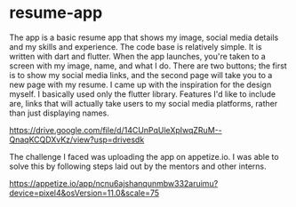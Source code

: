 # resume-app
The app is a basic resume app that shows my image, social media details and my skills and experience.
The code base is relatively simple. It is written with dart and flutter. When the app launches, you're taken to a screen with my image, name, and what I do. There are two buttons; the first is to show my social media links, and the second page will take you to a new page with my resume.
I came up with the inspiration for the design myself.
I basically used only the flutter library.
Features I'd like to include are, links that will actually take users to my social media platforms, rather than just displaying names. 

https://drive.google.com/file/d/14CUnPqUleXpIwqZRuM--QnaqKCQDXvKz/view?usp=drivesdk

The challenge I faced was uploading the app on appetize.io. I was able to solve this by following steps laid out by the mentors and other interns.

https://appetize.io/app/ncnu6ajshanqunmbw332aruimu?device=pixel4&osVersion=11.0&scale=75



